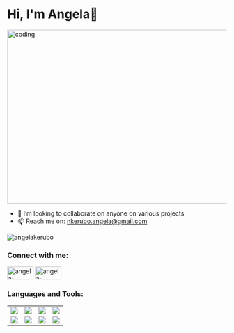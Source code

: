 <h1 align="left">
     Hi, I'm Angela👋
</h1>
<img align="center"alt="coding" width="800" height="400" src="https://t3.ftcdn.net/jpg/03/18/60/62/360_F_318606217_Hk8jo2MVoI33SQOkYrfOF929J7JgIP0P.jpg">

- 👯 I’m looking to collaborate on anyone on various projects
- 📫 Reach me on: nkerubo.angela@gmail.com 
<p align="left"> <img src="https://komarev.com/ghpvc/?username=angelakerubo&label=Profile%20views&color=0e75b6&style=flat" alt="angelakerubo" /> </p>

### Connect with me:

<a href="https://twitter.com/Angie_kerubo_" target="blank"><img align="center" src="https://raw.githubusercontent.com/rahuldkjain/github-profile-readme-generator/master/src/images/icons/Social/twitter.svg" alt="angela-kerubo" height="30" width="60" /></a>
<a href="https://www.linkedin.com/in/angela-kerubo/" target="blank"><img align="center" src="https://raw.githubusercontent.com/rahuldkjain/github-profile-readme-generator/master/src/images/icons/Social/linked-in-alt.svg" alt="angela-kerubo" height="30" width="60" /></a>


### Languages and Tools:

<table>
    <tr>
        <td align="center">
            <img src="https://www.vectorlogo.zone/logos/w3_html5/w3_html5-ar21.svg">
        </td>
        <td align="center">
            <img src="https://www.vectorlogo.zone/logos/w3_css/w3_css-ar21.svg">
        </td>
        <td align="center">
            <img src="https://www.vectorlogo.zone/logos/javascript/javascript-ar21.svg">
        </td>
        <td align="center">
            <img src="https://www.vectorlogo.zone/logos/python/python-ar21.svg">
        </td>
     </tr>
     <tr>
        <td align="center"> 
           <img src="https://www.vectorlogo.zone/logos/getbootstrap/getbootstrap-ar21.svg"/> 
        </td>
        <td align="center"> 
           <img src="https://www.vectorlogo.zone/logos/reactjs/reactjs-ar21.svg" /> 
        </td>  
        <td align="center"> 
           <img src="https://www.vectorlogo.zone/logos/jquery/jquery-ar21.svg" /> 
        </td>
        <td align="center"> 
           <img src="https://www.vectorlogo.zone/logos/mysql/mysql-ar21.svg" /> 
        </td> 
   </tr>
</table>


 

